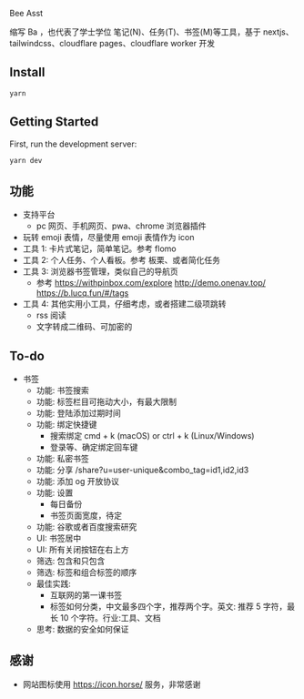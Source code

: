 Bee Asst

缩写 Ba ，也代表了学士学位
笔记(N)、任务(T)、书签(M)等工具，基于 nextjs、tailwindcss、cloudflare pages、cloudflare worker 开发

## Install

```bash
yarn
```

## Getting Started

First, run the development server:

```bash
yarn dev
```

## 功能

- 支持平台
  - pc 网页、手机网页、pwa、chrome 浏览器插件
- 玩转 emoji 表情，尽量使用 emoji 表情作为 icon
- 工具 1: 卡片式笔记，简单笔记。参考 flomo
- 工具 2: 个人任务、个人看板。参考 板栗、或者简化任务
- 工具 3: 浏览器书签管理，类似自己的导航页
  - 参考 https://withpinbox.com/explore http://demo.onenav.top/ https://b.lucq.fun/#/tags
- 工具 4: 其他实用小工具，仔细考虑，或者搭建二级项跳转
  - rss 阅读
  - 文字转成二维码、可加密的

## To-do

- 书签
  - 功能: 书签搜索
  - 功能: 标签栏目可拖动大小，有最大限制
  - 功能: 登陆添加过期时间
  - 功能: 绑定快捷键
    - 搜索绑定 cmd + k (macOS) or ctrl + k (Linux/Windows)
    - 登录等、确定绑定回车键
  - 功能: 私密书签
  - 功能: 分享 /share?u=user-unique&combo_tag=id1,id2,id3
  - 功能: 添加 og 开放协议
  - 功能: 设置
    - 每日备份
    - 书签页面宽度，待定
  - 功能: 谷歌或者百度搜索研究
  - UI: 书签居中
  - UI: 所有关闭按钮在右上方
  - 筛选: 包含和只包含
  - 筛选: 标签和组合标签的顺序
  - 最佳实践:
    - 互联网的第一课书签
    - 标签如何分类，中文最多四个字，推荐两个字。英文: 推荐 5 字符，最长 10 个字符。行业:工具、文档
  - 思考: 数据的安全如何保证

## 感谢

- 网站图标使用 https://icon.horse/ 服务，非常感谢
